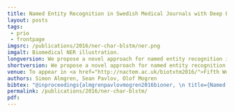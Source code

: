 ```yaml
---
title: Named Entity Recognition in Swedish Medical Journals with Deep Bidirectional Character-Based LSTMs
layout: posts
tags:
 - prio
 - frontpage
imgsrc: /publications/2016/ner-char-blstm/ner.png
imgalt: Biomedical NER illustration.
longversion: We propose a novel approach for named entity recognition in medical data, using a character-based deep bidirectional recurrent neural network. A character-based neural model can learn features and patterns based on the character sequence, and is not limited to a fixed vocabulary. This makes the model very well suited for the NER task in the medical domain. Our experimental evaluation shows promising results. </p><h2>Dataset</h2><p>The dataset presented in this paper can be downloaded from <a href="https://github.com/olofmogren/biomedical-ner-data-swedish/">https://github.com/olofmogren/biomedical-ner-data-swedish/</a>. It can be freely used, but please cite our paper. See &ldquo;bibtex&rdquo; below.</p><h2>Source code</h2><p>The source code used for the experiments can be downloaded from <a href="https://github.com/withtwist/medical-ner/">https://github.com/withtwist/medical-ner/</a>.
shortversion: We propose a novel approach for named entity recognition in medical data, using a character-based deep bidirectional recurrent neural network. A character-based neural model can learn features and patterns based on the character sequence, and is not limited to a fixed vocabulary. This makes the model very well suited for the NER task in the medical domain. Our experimental evaluation shows promising results.
venue: To appear in <a href="http://nactem.ac.uk/biotxtm2016/">Fifth Workshop on Building and Evaluating Resources for Biomedical Text Mining (BioTxtM 2016) at COLING 2016</a> in Osaka, December 12.
authors: Simon Almgren, Sean Pavlov, Olof Mogren
bibtex: "@inproceedings{almgrenpavlovmogren2016bioner, \n title={Named Entity Recognition in Swedish Medical Journals with Deep Bidirectional Character-Based LSTMs}, \n author={Simon Almgren, Sean Pavlov, Olof Mogren}, \n booktitle={Proceedings of the Fifth Workshop on Building and Evaluating Resources for Biomedical Text Mining (BioTxtM 2016)}, \n pages={1}, \n year={2016}}"
permalink: /publications/2016/ner-char-blstm/
pdf: 
---
```


